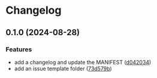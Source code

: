 # Changelog

## 0.1.0 (2024-08-28)


### Features

* add a changelog and update the MANIFEST ([d042034](https://github.com/codescan-ai/codescan/commit/d042034f1b22b808f97318599d90c7a57e8d05ed))
* add an issue template folder ([73d579b](https://github.com/codescan-ai/codescan/commit/73d579b490f16faac726f655ca7a6dce32a9c7be))
